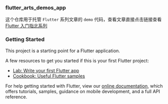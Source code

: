 ### flutter_arts_demos_app

这个仓库用于托管 `Flutter` 系列文章的 `demo` 代码，查看文章直接点击链接查看
[Flutter 入门指北系列](https://www.jianshu.com/nb/34950817)


### Getting Started

This project is a starting point for a Flutter application.

A few resources to get you started if this is your first Flutter project:

- [Lab: Write your first Flutter app](https://flutter.io/docs/get-started/codelab)
- [Cookbook: Useful Flutter samples](https://flutter.io/docs/cookbook)

For help getting started with Flutter, view our 
[online documentation](https://flutter.io/docs), which offers tutorials, 
samples, guidance on mobile development, and a full API reference.
